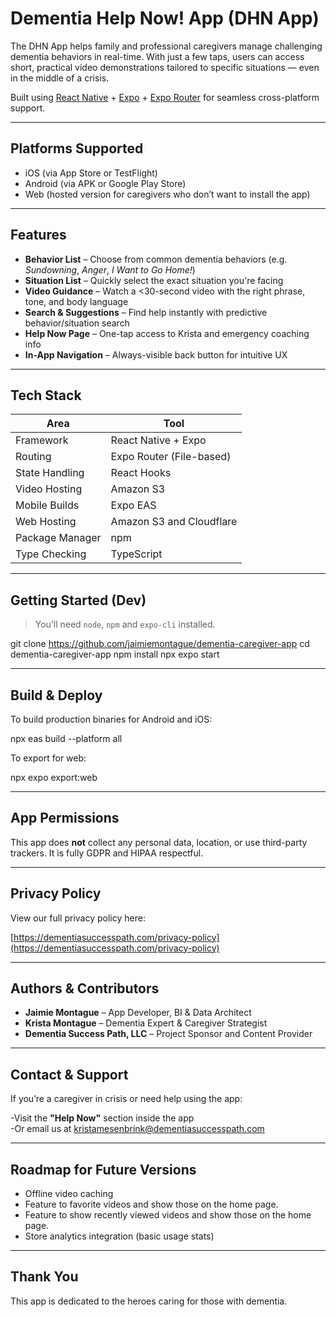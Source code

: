 # Dementia Help Now! App (DHN App)

The DHN App helps family and professional caregivers manage challenging dementia behaviors in real-time. With just a few taps, users can access short, practical video demonstrations tailored to specific situations — even in the middle of a crisis.

Built using [React Native](https://reactnative.dev/) + [Expo](https://expo.dev/) + [Expo Router](https://expo.dev/router) for seamless cross-platform support.

---

## Platforms Supported

- iOS (via App Store or TestFlight)
- Android (via APK or Google Play Store)
- Web (hosted version for caregivers who don’t want to install the app)

---

## Features

- **Behavior List** – Choose from common dementia behaviors (e.g. *Sundowning*, *Anger*, *I Want to Go Home!*)
- **Situation List** – Quickly select the exact situation you're facing
- **Video Guidance** – Watch a <30-second video with the right phrase, tone, and body language
- **Search & Suggestions** – Find help instantly with predictive behavior/situation search
- **Help Now Page** – One-tap access to Krista and emergency coaching info
- **In-App Navigation** – Always-visible back button for intuitive UX

---

## Tech Stack

| Area            | Tool                          |
|-----------------|-------------------------------|
| Framework       | React Native + Expo           |
| Routing         | Expo Router (File-based)      |
| State Handling  | React Hooks                   |
| Video Hosting   | Amazon S3                     |
| Mobile Builds   | Expo EAS                      |
| Web Hosting     | Amazon S3 and Cloudflare      |
| Package Manager | npm                           |
| Type Checking   | TypeScript                    |

---

## Getting Started (Dev)

> You’ll need `node`, `npm` and `expo-cli` installed.


   git clone https://github.com/jaimiemontague/dementia-caregiver-app
   cd dementia-caregiver-app
   npm install
   npx expo start

---

## Build & Deploy

To build production binaries for Android and iOS:

   npx eas build --platform all

To export for web:

   npx expo export:web

---

## App Permissions

This app does **not** collect any personal data, location, or use third-party trackers. It is fully GDPR and HIPAA respectful.

---

## Privacy Policy

View our full privacy policy here:  

   [https://dementiasuccesspath.com/privacy-policy](https://dementiasuccesspath.com/privacy-policy)

---

## Authors & Contributors

- **Jaimie Montague** – App Developer, BI & Data Architect  
- **Krista Montague** – Dementia Expert & Caregiver Strategist  
- **Dementia Success Path, LLC** – Project Sponsor and Content Provider

---

## Contact & Support

If you’re a caregiver in crisis or need help using the app:  

   -Visit the **"Help Now"** section inside the app  
   -Or email us at [kristamesenbrink@dementiasuccesspath.com](mailto:kristamesenbrink@dementiasuccesspath.com)

---

## Roadmap for Future Versions

- Offline video caching
- Feature to favorite videos and show those on the home page.
- Feature to show recently viewed videos and show those on the home page.
- Store analytics integration (basic usage stats)

---

## Thank You

This app is dedicated to the heroes caring for those with dementia.
